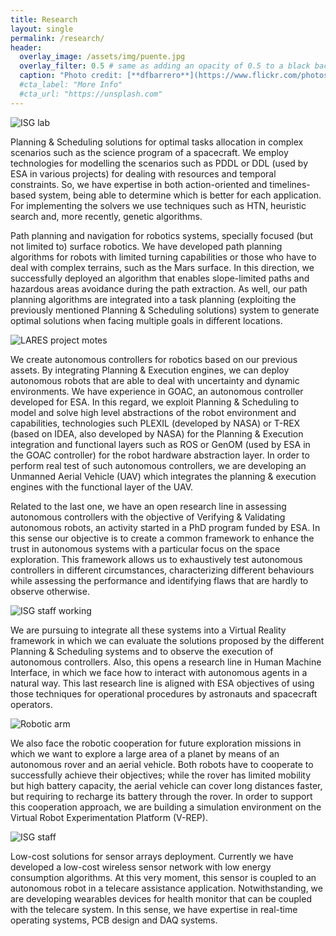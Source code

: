 ```yaml
---
title: Research
layout: single
permalink: /research/
header:
  overlay_image: /assets/img/puente.jpg
  overlay_filter: 0.5 # same as adding an opacity of 0.5 to a black background
  caption: "Photo credit: [**dfbarrero**](https://www.flickr.com/photos/dfbarrero/)"
  #cta_label: "More Info"
  #cta_url: "https://unsplash.com"
---
```


<style>
img[src$="centerme"] {
   display:block;
   margin: 0 auto;
}
</style>

![ISG lab]({{site.baseurl}}/assets/img/lab4.jpg?style=centerme "ISG lab")

Planning & Scheduling solutions for optimal tasks allocation in complex scenarios such as the science program of a spacecraft. We employ technologies for modelling the scenarios such as PDDL or DDL (used by ESA in various projects) for dealing with resources and temporal constraints. So, we have expertise in both action-oriented and timelines-based system, being able to determine which is better for each application. For implementing the solvers we use techniques such as HTN, heuristic search and, more recently, genetic algorithms. 

Path planning and navigation for robotics systems, specially focused (but not limited to) surface robotics. We have developed path planning algorithms for robots with limited turning capabilities or those who have to deal with complex terrains, such as the Mars surface. In this direction, we successfully deployed an algorithm that enables slope-limited paths and hazardous areas avoidance during the path extraction. As well, our path planning algorithms are integrated into a task planning (exploiting the previously mentioned Planning & Scheduling solutions) system to generate optimal solutions when facing multiple goals in different locations. 

![LARES project motes]({{site.baseurl}}/assets/img/lab1.jpg?style=centerme "LARES project motes")

We create autonomous controllers for robotics based on our previous assets. By integrating Planning & Execution engines, we can deploy autonomous robots that are able to deal with uncertainty and dynamic environments. We have experience in GOAC, an autonomous controller developed for ESA. In this regard, we exploit Planning & Scheduling to model and solve high level abstractions of the robot environment and capabilities, technologies such PLEXIL (developed by NASA) or T-REX (based on IDEA, also developed by NASA) for the Planning & Execution integration and functional layers such as ROS or GenOM (used by ESA in the GOAC controller) for the robot hardware abstraction layer. In order to perform real test of such autonomous controllers, we are developing an Unmanned Aerial Vehicle (UAV) which integrates the planning & execution engines with the functional layer of the UAV.

Related to the last one, we have an open research line in assessing autonomous controllers with the objective of Verifying & Validating autonomous robots, an activity started in a PhD program funded by ESA. In this sense our objective is to create a common framework to enhance the trust in autonomous systems with a particular focus on the space exploration. This framework allows us to exhaustively test autonomous controllers in different circumstances, characterizing different behaviours while assessing the performance and identifying flaws that are hardly to observe otherwise. 

![ISG staff working]({{site.baseurl}}/assets/img/lab2.jpg?style=centerme "ISG staff working")

We are pursuing to integrate all these systems into a Virtual Reality framework in which we can evaluate the solutions proposed by the different Planning & Scheduling systems and to observe the execution of autonomous controllers. Also, this opens a research line in Human Machine Interface, in which we face how to interact with autonomous agents in a natural way. This last research line is aligned with ESA objectives of using those techniques for operational procedures by astronauts and spacecraft operators.

![Robotic arm]({{site.baseurl}}/assets/img/lab3.jpg?style=centerme "Robotic arm")

We also face the robotic cooperation for future exploration missions in which we want to explore a large area of a planet by means of an autonomous rover and an aerial vehicle. Both robots have to cooperate to successfully achieve their objectives; while the rover has limited mobility but high battery capacity, the aerial vehicle can cover long distances faster, but requiring to recharge its battery through the rover. In order to support this cooperation approach, we are building a simulation environment on the Virtual Robot Experimentation Platform (V-REP).

![ISG staff]({{site.baseurl}}/assets/img/lab6.jpg?style=centerme "ISG staff")

Low-cost solutions for sensor arrays deployment. Currently we have developed a low-cost wireless sensor network with low energy consumption algorithms. At this very moment, this sensor is coupled to an autonomous robot in a telecare assistance application. Notwithstanding, we are developing wearables devices for health monitor that can be coupled with the telecare system. In this sense, we have expertise in real-time operating systems, PCB design and DAQ systems. 


